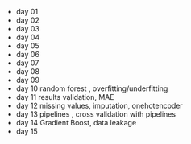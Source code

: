 * day 01
* day 02
* day 03
* day 04
* day 05
* day 06
* day 07
* day 08
* day 09
* day 10  random forest , overfitting/underfitting
* day 11  results validation, MAE
* day 12  missing values, imputation, onehotencoder 
* day 13  pipelines , cross validation with pipelines
* day 14  Gradient Boost, data leakage
* day 15
